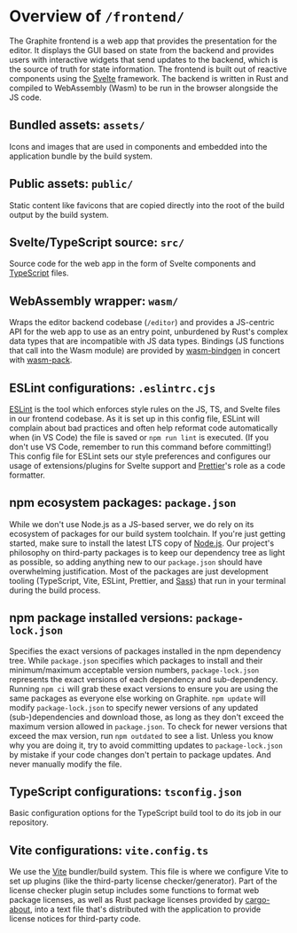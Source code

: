 # Overview of `/frontend/`

The Graphite frontend is a web app that provides the presentation for the editor. It displays the GUI based on state from the backend and provides users with interactive widgets that send updates to the backend, which is the source of truth for state information. The frontend is built out of reactive components using the [Svelte](https://svelte.dev/) framework. The backend is written in Rust and compiled to WebAssembly (Wasm) to be run in the browser alongside the JS code.

## Bundled assets: `assets/`

Icons and images that are used in components and embedded into the application bundle by the build system.

## Public assets: `public/`

Static content like favicons that are copied directly into the root of the build output by the build system.

## Svelte/TypeScript source: `src/`

Source code for the web app in the form of Svelte components and [TypeScript](https://www.typescriptlang.org/) files.

## WebAssembly wrapper: `wasm/`

Wraps the editor backend codebase (`/editor`) and provides a JS-centric API for the web app to use as an entry point, unburdened by Rust's complex data types that are incompatible with JS data types. Bindings (JS functions that call into the Wasm module) are provided by [wasm-bindgen](https://rustwasm.github.io/docs/wasm-bindgen/) in concert with [wasm-pack](https://github.com/rustwasm/wasm-pack).

## ESLint configurations: `.eslintrc.cjs`

[ESLint](https://eslint.org/) is the tool which enforces style rules on the JS, TS, and Svelte files in our frontend codebase. As it is set up in this config file, ESLint will complain about bad practices and often help reformat code automatically when (in VS Code) the file is saved or `npm run lint` is executed. (If you don't use VS Code, remember to run this command before committing!) This config file for ESLint sets our style preferences and configures our usage of extensions/plugins for Svelte support and [Prettier](https://prettier.io/)'s role as a code formatter.

## npm ecosystem packages: `package.json`

While we don't use Node.js as a JS-based server, we do rely on its ecosystem of packages for our build system toolchain. If you're just getting started, make sure to install the latest LTS copy of [Node.js](https://nodejs.org/en/download). Our project's philosophy on third-party packages is to keep our dependency tree as light as possible, so adding anything new to our `package.json` should have overwhelming justification. Most of the packages are just development tooling (TypeScript, Vite, ESLint, Prettier, and [Sass](https://sass-lang.com/)) that run in your terminal during the build process.

## npm package installed versions: `package-lock.json`

Specifies the exact versions of packages installed in the npm dependency tree. While `package.json` specifies which packages to install and their minimum/maximum acceptable version numbers, `package-lock.json` represents the exact versions of each dependency and sub-dependency. Running `npm ci` will grab these exact versions to ensure you are using the same packages as everyone else working on Graphite. `npm update` will modify `package-lock.json` to specify newer versions of any updated (sub-)dependencies and download those, as long as they don't exceed the maximum version allowed in `package.json`. To check for newer versions that exceed the max version, run `npm outdated` to see a list. Unless you know why you are doing it, try to avoid committing updates to `package-lock.json` by mistake if your code changes don't pertain to package updates. And never manually modify the file.

## TypeScript configurations: `tsconfig.json`

Basic configuration options for the TypeScript build tool to do its job in our repository.

## Vite configurations: `vite.config.ts`

We use the [Vite](https://vitejs.dev/) bundler/build system. This file is where we configure Vite to set up plugins (like the third-party license checker/generator). Part of the license checker plugin setup includes some functions to format web package licenses, as well as Rust package licenses provided by [cargo-about](https://github.com/EmbarkStudios/cargo-about), into a text file that's distributed with the application to provide license notices for third-party code.
